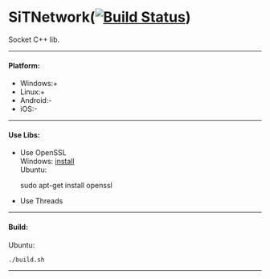 # SiTNetwork([![Build Status](https://travis-ci.org/Dzhekson6000/SiTNetwork.svg)](https://travis-ci.org/Dzhekson6000/SiTNetwork))
Socket C++ lib.
***
#### Platform:
  * Windows:+
  * Linux:+
  * Android:-
  * iOS:-

***
#### Use Libs:
  * Use OpenSSL  
Windows: [install](http://slproweb.com/products/Win32OpenSSL.html)  
Ubuntu:  

    sudo apt-get install openssl

  * Use Threads

***
#### Build:
Ubuntu:

    ./build.sh

***

